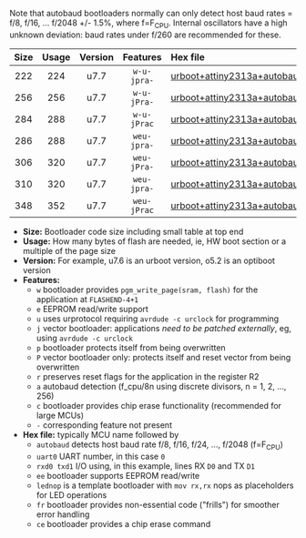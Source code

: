 Note that autobaud bootloaders normally can only detect host baud rates = f/8, f/16, ... f/2048 +/- 1.5%, where f=F<sub>CPU</sub>. Internal oscillators have a high unknown deviation: baud rates under f/260 are recommended for these.

|Size|Usage|Version|Features|Hex file|
|:-:|:-:|:-:|:-:|:--|
|222|224|u7.7|`w-u-jpra-`|[urboot+attiny2313a+autobaud_uart0_rxd0_txd1.hex](https://raw.githubusercontent.com/stefanrueger/urboot.hex/main/mcus/attiny2313a/autobaud/urboot+attiny2313a+autobaud_uart0_rxd0_txd1.hex)|
|256|256|u7.7|`w-u-jPra-`|[urboot+attiny2313a+autobaud_uart0_rxd0_txd1_lednop_fr.hex](https://raw.githubusercontent.com/stefanrueger/urboot.hex/main/mcus/attiny2313a/autobaud/urboot+attiny2313a+autobaud_uart0_rxd0_txd1_lednop_fr.hex)|
|284|288|u7.7|`w-u-jPrac`|[urboot+attiny2313a+autobaud_uart0_rxd0_txd1_lednop_fr_ce.hex](https://raw.githubusercontent.com/stefanrueger/urboot.hex/main/mcus/attiny2313a/autobaud/urboot+attiny2313a+autobaud_uart0_rxd0_txd1_lednop_fr_ce.hex)|
|286|288|u7.7|`weu-jpra-`|[urboot+attiny2313a+autobaud_uart0_rxd0_txd1_ee.hex](https://raw.githubusercontent.com/stefanrueger/urboot.hex/main/mcus/attiny2313a/autobaud/urboot+attiny2313a+autobaud_uart0_rxd0_txd1_ee.hex)|
|306|320|u7.7|`weu-jPra-`|[urboot+attiny2313a+autobaud_uart0_rxd0_txd1_ee_lednop.hex](https://raw.githubusercontent.com/stefanrueger/urboot.hex/main/mcus/attiny2313a/autobaud/urboot+attiny2313a+autobaud_uart0_rxd0_txd1_ee_lednop.hex)|
|310|320|u7.7|`weu-jpra-`|[urboot+attiny2313a+autobaud_uart0_rxd0_txd1_ee_lednop_fr.hex](https://raw.githubusercontent.com/stefanrueger/urboot.hex/main/mcus/attiny2313a/autobaud/urboot+attiny2313a+autobaud_uart0_rxd0_txd1_ee_lednop_fr.hex)|
|348|352|u7.7|`weu-jPrac`|[urboot+attiny2313a+autobaud_uart0_rxd0_txd1_ee_lednop_fr_ce.hex](https://raw.githubusercontent.com/stefanrueger/urboot.hex/main/mcus/attiny2313a/autobaud/urboot+attiny2313a+autobaud_uart0_rxd0_txd1_ee_lednop_fr_ce.hex)|

- **Size:** Bootloader code size including small table at top end
- **Usage:** How many bytes of flash are needed, ie, HW boot section or a multiple of the page size
- **Version:** For example, u7.6 is an urboot version, o5.2 is an optiboot version
- **Features:**
  + `w` bootloader provides `pgm_write_page(sram, flash)` for the application at `FLASHEND-4+1`
  + `e` EEPROM read/write support
  + `u` uses urprotocol requiring `avrdude -c urclock` for programming
  + `j` vector bootloader: applications *need to be patched externally*, eg, using `avrdude -c urclock`
  + `p` bootloader protects itself from being overwritten
  + `P` vector bootloader only: protects itself and reset vector from being overwritten
  + `r` preserves reset flags for the application in the register R2
  + `a` autobaud detection (f_cpu/8n using discrete divisors, n = 1, 2, ..., 256)
  + `c` bootloader provides chip erase functionality (recommended for large MCUs)
  + `-` corresponding feature not present
- **Hex file:** typically MCU name followed by
  + `autobaud` detects host baud rate f/8, f/16, f/24, ..., f/2048 (f=F<sub>CPU</sub>)
  + `uart0` UART number, in this case `0`
  + `rxd0 txd1` I/O using, in this example, lines RX `D0` and TX `D1`
  + `ee` bootloader supports EEPROM read/write
  + `lednop` is a template bootloader with `mov rx,rx` nops as placeholders for LED operations
  + `fr` bootloader provides non-essential code ("frills") for smoother error handling
  + `ce` bootloader provides a chip erase command
